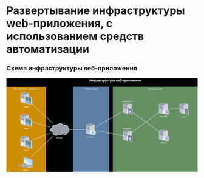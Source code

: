# Развертывание инфраструктуры web-приложения, с использованием средств автоматизации
  
### Схема инфраструктуры веб-приложения
  
<img src="images/infrastructure_webapp.svg" alt="infrastructure_webapp" width=720>
  

